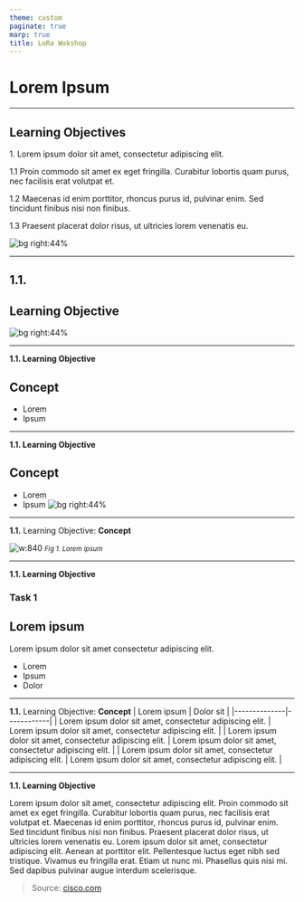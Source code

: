 ```yaml
---
theme: custom
paginate: true
marp: true
title: LoRa Wokshop
---
```

<!-- _paginate: skip -->
# Lorem Ipsum

---
<!-- _class: learning-objectives -->
## Learning Objectives
<span class="lo-20">1.</span> <span>Lorem ipsum dolor sit amet, consectetur adipiscing elit.</span>

<span class="lo-21">1.1</span> <span>Proin commodo sit amet ex eget fringilla. Curabitur lobortis quam purus, nec facilisis erat volutpat et.</span>

<span class="lo-22">1.2</span> <span>Maecenas id enim porttitor, rhoncus purus id, pulvinar enim. Sed tincidunt finibus nisi non finibus.</span>

<span class="lo-23">1.3</span> <span>Praesent placerat dolor risus, ut ultricies lorem venenatis eu.</span>

![bg right:44%](https://developers.elementor.com/docs/assets/img/elementor-placeholder-image.png)

---
## <span class="lo-11">1.1.</span>
## Learning Objective
![bg right:44%](https://developers.elementor.com/docs/assets/img/elementor-placeholder-image.png)

---

**<span class="lo-11">1.1.</span> Learning Objective**
## Concept
- Lorem
- Ipsum

---

**<span class="lo-11">1.1.</span> Learning Objective**
## Concept
- Lorem
- Ipsum
![bg right:44%](https://developers.elementor.com/docs/assets/img/elementor-placeholder-image.png)


---
<!-- _class: img -->

**<span class="lo-11">1.1.</span>**  Learning Objective: **Concept**
<!-- Keep this line for correct layout -->
![w:840](https://developers.elementor.com/docs/assets/img/elementor-placeholder-image.png)
<small>_Fig 1. Lorem ipsum_</small>

---

**<span class="lo-11">1.1.</span>  Learning Objective**
### Task 1
## Lorem ipsum
Lorem ipsum dolor sit amet consectetur adipiscing elit.
- Lorem
- Ipsum
- Dolor

---

**<span class="lo-11">1.1.</span>**  Learning Objective: **Concept**
| Lorem ipsum  | Dolor sit  |
|--------------|------------|
| Lorem ipsum dolor sit amet, consectetur adipiscing elit.  | Lorem ipsum dolor sit amet, consectetur adipiscing elit.  |
| Lorem ipsum dolor sit amet, consectetur adipiscing elit.  | Lorem ipsum dolor sit amet, consectetur adipiscing elit.  |
| Lorem ipsum dolor sit amet, consectetur adipiscing elit.  | Lorem ipsum dolor sit amet, consectetur adipiscing elit.  |

---

**<span class="lo-11">1.1.</span>  Learning Objective**

Lorem ipsum dolor sit amet, consectetur adipiscing elit. Proin commodo sit amet ex eget fringilla. Curabitur lobortis quam purus, nec facilisis erat volutpat et. Maecenas id enim porttitor, rhoncus purus id, pulvinar enim. Sed tincidunt finibus nisi non finibus. Praesent placerat dolor risus, ut ultricies lorem venenatis eu. Lorem ipsum dolor sit amet, consectetur adipiscing elit. Aenean at porttitor elit. Pellentesque luctus eget nibh sed tristique. Vivamus eu fringilla erat. Etiam ut nunc mi. Phasellus quis nisi mi. Sed dapibus pulvinar augue interdum scelerisque.

> Source: [cisco.com](https://cisco.com)